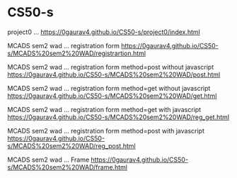 # CS50-s

project0 ... https://0gaurav4.github.io/CS50-s/project0/index.html

MCADS sem2 wad ... registration form https://0gaurav4.github.io/CS50-s/MCADS%20sem2%20WAD/registrartion.html

MCADS sem2 wad ... registration form method=post without javascript https://0gaurav4.github.io/CS50-s/MCADS%20sem2%20WAD/post.html

MCADS sem2 wad ... registration form method=get without javascript https://0gaurav4.github.io/CS50-s/MCADS%20sem2%20WAD/get.html

MCADS sem2 wad ... registration form method=get with javascript https://0gaurav4.github.io/CS50-s/MCADS%20sem2%20WAD/reg_get.html

MCADS sem2 wad ... registration form method=post with javascript https://0gaurav4.github.io/CS50-s/MCADS%20sem2%20WAD/reg_post.html

MCADS sem2 wad ... Frame https://0gaurav4.github.io/CS50-s/MCADS%20sem2%20WAD/frame.html
